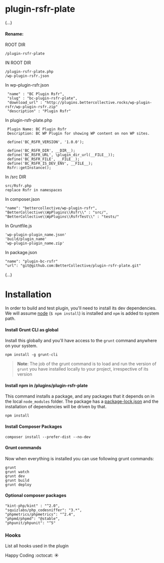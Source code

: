 # plugin-rsfr-plate

(...)

#### Rename:    
ROOT DIR  
```shell
/plugin-rsfr-plate
```  

IN ROOT DIR  
```shell
/plugin-rsfr-plate.php   
/wp-plugin-rsfr.json
```        

In wp-plugin-rsfr.json  
```shell
 "name" : "BC Plugin Rsfr",  
 "slug" : "bc-plugin-rsfr-plate",  
 "download_url" : "http://plugins.bettercollective.rocks/wp-plugin-rsfr/wp-plugin-rsfr.zip"  
 "description" : "Plugin Rsfr"
```  


In plugin-rsfr-plate.php  
```shell
 Plugin Name: BC Plugin Rsfr  
 Description: BC WP Plugin for showing WP content on non WP sites.  
 
 define('BC_RSFR_VERSION', '1.0.0');  
 
 define('BC_RSFR_DIR', __DIR__);
 define('BC_RSFR_URL', \plugin_dir_url(__FILE__));  
 define('BC_RSFR_FILE', __FILE__);  
 define('BC_RSFR_IS_DEV_ENV', __FILE__);  
 Rsfr::getInstance();
```  
    

In /src DIR  
```shell
src/Rsfr.php  
replace Rsfr in namespaces
```  
  

In composer.json  
```shell
"name": "bettercollective/wp-plugin-rsfr", 
"BetterCollective\\WpPlugins\\Rsfr\\" : "src/",  
"BetterCollective\\WpPlugins\\RsfrTest\\" : "tests/"
```  

In Gruntfile.js  
```shell
'wp-plugin-plugin_name.json'  
'build/plugin_name'
'wp-plugin-plugin_name.zip'
```  

In package.json  
```shell
"name": "plugin-bc-rsfr"  
"url": "git@github.com:BetterCollective/plugin-rsfr-plate.git"
```  


(...)

# Installation
In order to build and test plugin, you'll need to install its dev dependencies. We will assume [node]( https://nodejs.org/ ) (`$ npm install`) is installed and `npm` is added to system path.

#### Install Grunt CLI as global
Install this globally and you'll have access to the `grunt` command anywhere on your system.
```shell
npm install -g grunt-cli
```
>**Note**: The job of the grunt command is to load and run the version of `grunt` you have installed locally to your project, irrespective of its version

#### Install npm in /plugins/plugin-rsfr-plate
This command installs a package, and any packages that it depends on in the local `node_modules` folder. The package has a [package-lock.json](https://docs.npmjs.com/files/package-lock.json) and the installation of dependencies will be driven by that.
```shell
npm install
```

#### Install Composer Packages
```shell 
composer install --prefer-dist --no-dev
```

#### Grunt commands
Now when everything is installed you can use following grunt commands:
```shell 
grunt
grunt watch
grunt dev
grunt build
grunt deploy
```

#### Optional composer packages
    "kint-php/kint" : "^2.0",
    "squizlabs/php_codesniffer": "3.*",
    "phpmetrics/phpmetrics": "^2.4",
    "phpmd/phpmd": "@stable",
    "phpunit/phpunit": "^5"

### Hooks
List all hooks used in the plugin

Happy Coding :octocat: :sunny:
